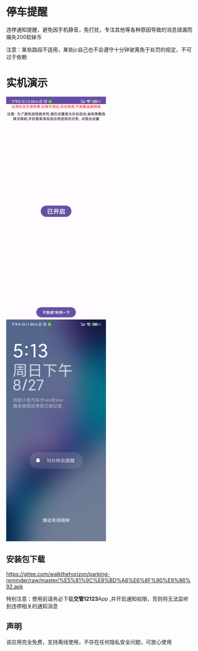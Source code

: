 # 停车提醒

违停通知提醒，避免因手机静音，免打扰，专注其他等各种原因导致的消息错漏而痛失200软妹币

注意：某些路段不适用，某些jc自己也不会遵守十分钟驶离免于处罚的规定，不可过于依赖

# 实机演示
![输入图片说明](apk/img.png)
![输入图片说明](apk/img_1.png)

## 安装包下载

https://gitee.com/walkthehorizon/parking-reminder/raw/master/%E5%81%9C%E8%BD%A6%E6%8F%90%E9%86%92.apk

特别注意：使用前请务必下载**交管12123**App ,并开启通知权限，否则将无法监听到违停相关的通知消息

## 声明

该应用完全免费，支持离线使用，不存在任何隐私安全问题，可放心使用